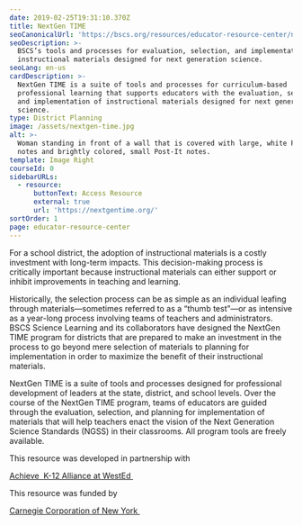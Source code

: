 ```yaml
---
date: 2019-02-25T19:31:10.370Z
title: NextGen TIME
seoCanonicalUrl: 'https://bscs.org/resources/educator-resource-center/nextgentime'
seoDescription: >-
  BSCS’s tools and processes for evaluation, selection, and implementation of
  instructional materials designed for next generation science.
seoLang: en-us
cardDescription: >-
  NextGen TIME is a suite of tools and processes for curriculum-based
  professional learning that supports educators with the evaluation, selection,
  and implementation of instructional materials designed for next generation
  science.
type: District Planning
image: /assets/nextgen-time.jpg
alt: >-
  Woman standing in front of a wall that is covered with large, white Post-It
  notes and brightly colored, small Post-It notes.
template: Image Right
courseId: 0
sidebarURLs:
  - resource:
      buttonText: Access Resource
      external: true
      url: 'https://nextgentime.org/'
sortOrder: 1
page: educator-resource-center
---
```

For a school district, the adoption of instructional materials is a costly investment with long-term impacts. This decision-making process is critically important because instructional materials can either support or inhibit improvements in teaching and learning.

Historically, the selection process can be as simple as an individual leafing through materials—sometimes referred to as a “thumb test”—or as intensive as a year-long process involving teams of teachers and administrators. BSCS Science Learning and its collaborators have designed the NextGen TIME program for districts that are prepared to make an investment in the process to go beyond mere selection of materials to planning for implementation in order to maximize the benefit of their instructional materials.

NextGen TIME is a suite of tools and processes designed for professional development of leaders at the state, district, and school levels. Over the course of the NextGen TIME program, teams of educators are guided through the evaluation, selection, and planning for implementation of materials that will help teachers enact the vision of the Next Generation Science Standards (NGSS) in their classrooms. All program tools are freely available.

<div style={{ fontSize: '1.8rem', marginBottom: '3rem', marginTop: '3rem' }}><p>This resource was developed in partnership with</p></div>

<div className="d-flex justify-content-md-center">
  <a className="p-2 mr-4" href="https://www.achieve.org/" target="_blank" rel="noopener noreferrer">
    Achieve&nbsp;<sup><i style="font-size: .65rem;" class="fas fa-external-link-alt"></i></sup>
  </a>

  <a className="p-2 ml-4" href="https://www.wested.org/project/k-12-alliance/" target="_blank" rel="noopener noreferrer">
    K-12 Alliance at WestEd&nbsp;<sup><i style="font-size: .65rem;" class="fas fa-external-link-alt"></i></sup>
  </a>
</div>

<div style={{ fontSize: '1.8rem', marginBottom: '3rem', marginTop: '3rem' }}><p>This resource was funded by</p></div>

<div className="d-flex justify-content-md-center">
  <a className="p-2 mr-4" href="https://www.carnegie.org/" target="_blank" rel="noopener noreferrer">
    Carnegie Corporation of New York&nbsp;<sup><i style="font-size: .65rem;" class="fas fa-external-link-alt"></i></sup>
  </a>
</div>
